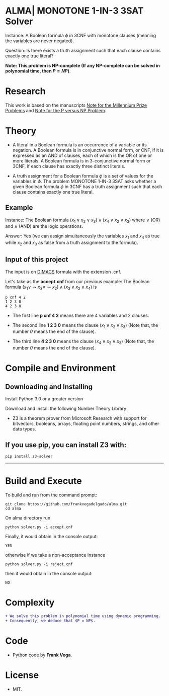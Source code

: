 # ALMA| MONOTONE 1-IN-3 3SAT Solver

Instance: A Boolean formula $\phi$ in 3CNF with monotone clauses (meaning the variables are never negated).

Question: Is there exists a truth assignment such that each clause contains exactly one true literal?
 
**Note: This problem is NP-complete (If any NP-complete can be solved in polynomial time, then $P = NP$)**.

# Research

This work is based on the manuscripts [Note for the Millennium Prize Problems](https://www.researchgate.net/publication/377808644_Note_for_the_Millennium_Prize_Problems) and [Note for the P versus NP Problem](https://www.researchgate.net/publication/377656601_Note_for_the_P_versus_NP_Problem).

# Theory

- A literal in a Boolean formula is an occurrence of a variable or its negation. A Boolean formula is in conjunctive normal form, or CNF, if it is expressed as an AND of clauses, each of which is the OR of one or more literals. A Boolean formula is in 3-conjunctive normal form or 3CNF, if each clause has exactly three distinct literals.

- A truth assignment for a Boolean formula $\phi$ is a set of values for the variables in $\phi$. The problem MONOTONE 1-IN-3 3SAT asks whether a given Boolean formula $\phi$ in 3CNF has a truth assignment such that each clause contains exactly one true literal.

Example
----- 

Instance: The Boolean formula $(x_{1} \vee x_{2} \vee x_{3}) \wedge (x_{4} \vee x_{2} \vee x_{3})$ where $\vee$ (OR) and $\wedge$ (AND) are the logic operations.

Answer: Yes (we can assign simultaneously the variables $x_{1}$ and $x_{4}$ as true while $x_{2}$ and $x_{3}$ as false from a truth assignment to the formula).

Input of this project
-----

The input is on [DIMACS](http://www.satcompetition.org/2009/format-benchmarks2009.html) formula with the extension .cnf.
  
Let's take as the **accept.cnf** from our previous example: The Boolean formula $(x_{1} \vee \rightharpoondown x_{3} \vee \rightharpoondown x_{2}) \wedge (x_{3} \vee x_{2} \vee x_{4})$ is
```  
p cnf 4 2
1 2 3 0
4 2 3 0
```  

- The first line **p cnf 4 2** means there are 4 variables and 2 clauses.

- The second line **1 2 3 0** means the clause $(x_{1} \vee x_{2} \vee x_{3})$ (Note that, the number *0* means the end of the clause).

- The third line **4 2 3 0** means the clause $(x_{4} \vee x_{2} \vee x_{3})$ (Note that, the number *0* means the end of the clause).

# Compile and Environment

Downloading and Installing
-----

Install Python 3.0 or a greater version 

Download and Install the following Number Theory Library 

- Z3 is a theorem prover from Microsoft Research with support for bitvectors, booleans, arrays, floating point numbers, strings, and other data types.

If you use pip, you can install Z3 with:
-----
```
pip install z3-solver
```

-----

# Build and Execute

To build and run from the command prompt:

```
git clone https://github.com/frankvegadelgado/alma.git
cd alma
```

On alma directory run

```
python solver.py -i accept.cnf
```

Finally, it would obtain in the console output:

```
YES
```

otherwise if we take a non-acceptance instance 

```
python solver.py -i reject.cnf
```

then it would obtain in the console output:

```
NO
```

# Complexity

````diff
+ We solve this problem in polynomial time using dynamic programming.
+ Consequently, we deduce that $P = NP$.
````

# Code

- Python code by **Frank Vega**.

# License
- MIT.
